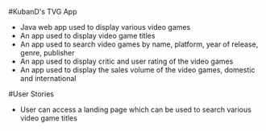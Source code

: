 #KubanD's TVG App

* Java web app used to display various video games
* An app used to display video game titles
* An app used to search video games by name, platform, year of release, genre, publisher
* An app used to display critic and user rating of the video games
* An app used to display the sales volume of the video games, domestic and international

#User Stories
* User can access a landing page which can be used to search various video game titles
